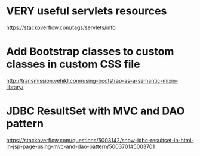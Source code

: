 # VERY useful servlets resources
https://stackoverflow.com/tags/servlets/info

# Add Bootstrap classes to custom classes in custom CSS file
http://transmission.vehikl.com/using-bootstrap-as-a-semantic-mixin-library/

# JDBC ResultSet with MVC and DAO pattern
https://stackoverflow.com/questions/5003142/show-jdbc-resultset-in-html-in-jsp-page-using-mvc-and-dao-pattern/5003701#5003701

